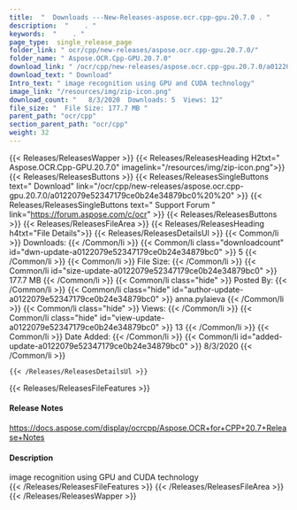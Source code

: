 ```yaml
---
title:  "  Downloads ---New-Releases-aspose.ocr.cpp-gpu.20.7.0 . " 
description:  "    . " 
keywords:  "    . " 
page_type:  single_release_page
folder_link: " ocr/cpp/new-releases/aspose.ocr.cpp-gpu.20.7.0/"
folder_name: " Aspose.OCR.Cpp-GPU.20.7.0"
download_link: " /ocr/cpp/new-releases/aspose.ocr.cpp-gpu.20.7.0/a0122079e52347179ce0b24e34879bc0"
download_text: " Download"
Intro_text: " image recognition using GPU and CUDA technology"
image_link: "/resources/img/zip-icon.png"
download_count: "   8/3/2020  Downloads: 5  Views: 12"
file_size: "  File Size: 177.7 MB "
parent_path: "ocr/cpp"
section_parent_path: "ocr/cpp"
weight: 32 
---
```


{{< Releases/ReleasesWapper >}}
  {{< Releases/ReleasesHeading H2txt=" Aspose.OCR.Cpp-GPU.20.7.0" imagelink="/resources/img/zip-icon.png">}}
  {{< Releases/ReleasesButtons >}}
    {{< Releases/ReleasesSingleButtons text=" Download" link="/ocr/cpp/new-releases/aspose.ocr.cpp-gpu.20.7.0/a0122079e52347179ce0b24e34879bc0%20%20" >}}
    {{< Releases/ReleasesSingleButtons text=" Support Forum " link="https://forum.aspose.com/c/ocr" >}}
  {{< Releases/ReleasesButtons >}}
  {{< Releases/ReleasesFileArea >}}
    {{< Releases/ReleasesHeading h4txt="File Details">}}
    {{< Releases/ReleasesDetailsUl >}}
            {{< Common/li  >}} Downloads: {{< /Common/li >}} 
      {{< Common/li class="downloadcount" id="dwn-update-a0122079e52347179ce0b24e34879bc0" >}} 5 {{< /Common/li >}} 
      {{< Common/li  >}} File Size: {{< /Common/li >}} 
      {{< Common/li id="size-update-a0122079e52347179ce0b24e34879bc0" >}} 177.7 MB {{< /Common/li >}} 
      {{< Common/li  class="hide" >}} Posted By: {{< /Common/li >}} 
      {{< Common/li class="hide" id="author-update-a0122079e52347179ce0b24e34879bc0" >}} anna.pylaieva {{< /Common/li >}} 
      {{< Common/li class="hide"  >}} Views: {{< /Common/li >}} 
      {{< Common/li class="hide" id="view-update-a0122079e52347179ce0b24e34879bc0" >}} 13 {{< /Common/li >}} 
      {{< Common/li  >}} Date Added: {{< /Common/li >}} 
      {{< Common/li id="added-update-a0122079e52347179ce0b24e34879bc0" >}} 8/3/2020 {{< /Common/li >}} 

    {{< /Releases/ReleasesDetailsUl >}}

  {{< Releases/ReleasesFileFeatures >}}
      <h4>Release Notes</h4><div><a href="https://docs.aspose.com/display/ocrcpp/Aspose.OCR+for+CPP+20.7+Release+Notes">https://docs.aspose.com/display/ocrcpp/Aspose.OCR+for+CPP+20.7+Release+Notes</a></div><h4>Description</h4><div class="HTMLDescription">image recognition using GPU and CUDA technology</div>
  {{< /Releases/ReleasesFileFeatures >}}
 {{< /Releases/ReleasesFileArea >}}
{{< /Releases/ReleasesWapper >}}


